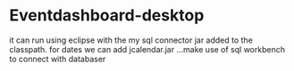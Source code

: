 # Eventdashboard-desktop
it can run using eclipse with the my sql connector jar added to the classpath. for dates we can add jcalendar.jar ...make use of sql workbench to connect with databaser
